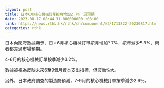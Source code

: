 ```yaml
---
layout: post
title: 日本6月核心機械訂單按月增加2.7%　遜預期
date: 2023-08-17 08:44:31.000000000 +08:00
link: https://news.rthk.hk/rthk/ch/component/k2/1713822-20230817.htm
categories: rthk
---
```


日本內閣府數據顯示，日本6月核心機械訂單按月增加2.7%，按年減少5.8%，兩者都差過市場預期。

4-6月的核心機械訂單按季減少3.2%。

數據被視為反映未來6至9個月資本支出指標，但波動性大。

另外，日本政府調查的製造商預測，7-9月的核心機械訂單按季減少2.6％。
